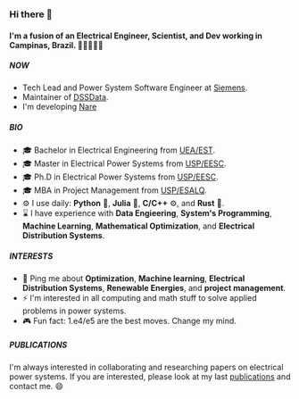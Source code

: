 ### Hi there 👋

#### I'm a fusion of an Electrical Engineer, Scientist, and Dev working in Campinas, Brazil. 👷👨‍🔬👨‍💻


##### NOW

- Tech Lead and Power System Software Engineer at [Siemens](https://www.siemens.com).
- Maintainer of [DSSData](https://github.com/felipemarkson/dssdata).
- I'm developing [Nare](https://github.com/felipemarkson/nare)

##### BIO

- 🎓 Bachelor in Electrical Engineering from [UEA/EST](https://www1.uea.edu.br/?lang=en).
- 🎓 Master in Electrical Power Systems from [USP/EESC](https://eesc.usp.br/ppgs/sel/en.php).
- 🎓 Ph.D in Electrical Power Systems from [USP/EESC](https://eesc.usp.br/ppgs/sel/en.php).
- 🎓 MBA in Project Management from [USP/ESALQ](https://mbauspesalq.com/en/about-us).
- ⚙️ I use daily: **Python** 🐍, **Julia** 💜, **C/C++** ⚙️, and **Rust** 🦀.
- ⌛ I have experience with **Data Engieering**, **System's Programming**, **Machine Learning**, **Mathematical Optimization**, and **Electrical Distribution Systems**.

##### INTERESTS

- 💬 Ping me about **Optimization**, **Machine learning**, **Electrical Distribution Systems**, **Renewable Energies**, and **project management**.
- ⚡ I'm interested in all computing and math stuff to solve applied problems in power systems.
- 🎮 Fun fact: 1.e4/e5 are the best moves. Change my mind.

##### PUBLICATIONS

I'm always interested in collaborating and researching papers on electrical power systems. If you are interested, please look at my last [publications](https://scholar.google.com/citations?user=0hIO8uwAAAAJ) and contact me. 😄

<!---
felipemarkson/felipemarkson is a ✨ special ✨ repository because its `README.md` (this file) appears on your GitHub profile.
You can click the Preview link to take a look at your changes.
--->
